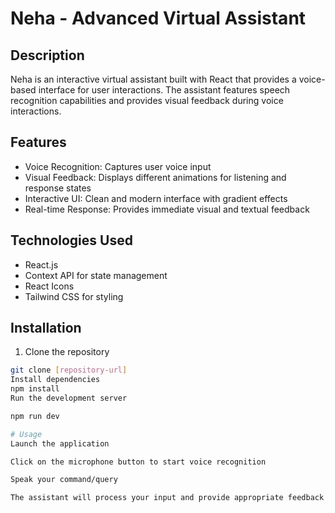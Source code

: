 # Neha - Advanced Virtual Assistant

## Description
Neha is an interactive virtual assistant built with React that provides a voice-based interface for user interactions. The assistant features speech recognition capabilities and provides visual feedback during voice interactions.

## Features
- Voice Recognition: Captures user voice input
- Visual Feedback: Displays different animations for listening and response states
- Interactive UI: Clean and modern interface with gradient effects
- Real-time Response: Provides immediate visual and textual feedback

## Technologies Used
- React.js
- Context API for state management
- React Icons
- Tailwind CSS for styling

## Installation
1. Clone the repository
```bash
git clone [repository-url]
Install dependencies
npm install
Run the development server

npm run dev

# Usage
Launch the application

Click on the microphone button to start voice recognition

Speak your command/query

The assistant will process your input and provide appropriate feedback
